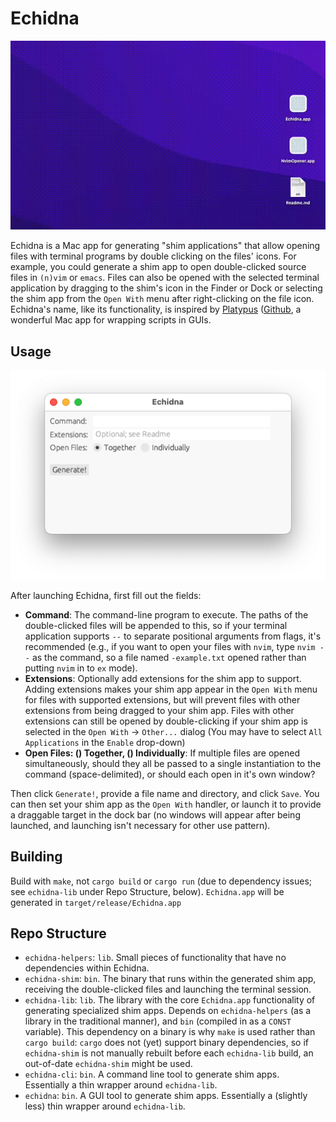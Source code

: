 
# Echidna

![Screenshot](media/opening_file.gif)

Echidna is a Mac app for generating "shim applications" that allow opening files with terminal programs by double clicking on the files' icons. For example, you could generate a shim app to open double-clicked source files in `(n)vim` or `emacs`. Files can also be opened with the selected terminal application by dragging to the shim's icon in the Finder or Dock or selecting the shim app from the `Open With` menu after right-clicking on the file icon. Echidna's name, like its functionality, is inspired by [Platypus](https://sveinbjorn.org/platypus) ([Github](https://github.com/sveinbjornt/Platypus), a wonderful Mac app for wrapping scripts in GUIs.

## Usage

![Screenshot](media/screenshot_0.png)

After launching Echidna, first fill out the fields:

- **Command**: The command-line program to execute. The paths of the double-clicked files will be appended to this, so if your terminal application supports `--` to separate positional arguments from flags, it's recommended (e.g., if you want to open your files with `nvim`, type `nvim --` as the command, so a file named `-example.txt` opened rather than putting `nvim` in to `ex` mode).
- **Extensions**: Optionally add extensions for the shim app to support. Adding extensions makes your shim app appear in the `Open With` menu for files with supported extensions, but will prevent files with other extensions from being dragged to your shim app. Files with other extensions can still be opened by double-clicking if your shim app is selected in the `Open With` -> `Other...` dialog (You may have to select `All Applications` in the `Enable` drop-down)
- **Open Files: () Together, () Individually**: If multiple files are opened simultaneously, should they all be passed to a single instantiation to the command (space-delimited), or should each open in it's own window?

Then click `Generate!`, provide a file name and directory, and click `Save`. You can then set your shim app as the `Open With` handler, or launch it to provide a draggable target in the dock bar (no windows will appear after being launched, and launching isn't necessary for other use pattern).

## Building

Build with `make`, not `cargo build` or `cargo run` (due to dependency issues; see `echidna-lib` under Repo Structure, below). `Echidna.app` will be generated in `target/release/Echidna.app`

## Repo Structure

- `echidna-helpers`: `lib`. Small pieces of functionality that have no dependencies within Echidna.
- `echidna-shim`: `bin`. The binary that runs within the generated shim app, receiving the double-clicked files and launching the terminal session.
- `echidna-lib`: `lib`. The library with the core `Echidna.app` functionality of generating specialized shim apps. Depends on `echidna-helpers` (as a library in the traditional manner), and `bin` (compiled in as a `CONST` variable). This dependency on a binary is why `make` is used rather than `cargo build`: `cargo` does not (yet) support binary dependencies, so if `echidna-shim` is not manually rebuilt before each `echidna-lib` build, an out-of-date `echidna-shim` might be used.
- `echidna-cli`: `bin`. A command line tool to generate shim apps. Essentially a thin wrapper around `echidna-lib`.
- `echidna`: `bin`. A GUI tool to generate shim apps. Essentially a (slightly less) thin wrapper around `echidna-lib`.

